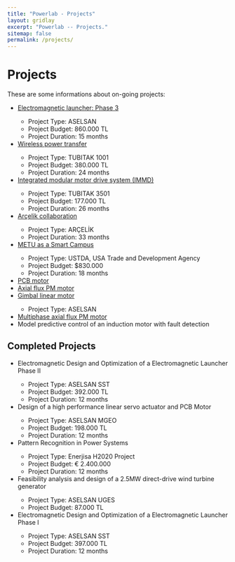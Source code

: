 ```yaml
---
title: "Powerlab - Projects"
layout: gridlay
excerpt: "Powerlab -- Projects."
sitemap: false
permalink: /projects/
---
```



# Projects
These are some informations about on-going projects:



<ul>
  <li><a href="/railgun.md">Electromagnetic launcher: Phase 3</a></li>
  
  <ul>
  <li>Project Type: ASELSAN </li>
  <li>Project Budget: 860.000 TL </li>
  <li>Project Duration: 15 months </li>
  </ul>
  
  <li><a href="https://odtu.github.io/projects/tubitak-1001-hakan.md">Wireless power transfer</a></li>
    <ul>
      <li>Project Type: TUBITAK 1001</li>
      <li>Project Budget: 380.000 TL</li>
      <li>Project Duration: 24 months</li>
    </ul>
    
   <li><a href="/immd.md">Integrated modular motor drive system (IMMD)</a></li>
    <ul>
      <li>Project Type: TUBITAK 3501</li>
      <li>Project Budget: 177.000 TL</li>
      <li>Project Duration: 26 months</li>
    </ul>
  
  <li><a href="/arcelik.md">Arçelik collaboration</a></li>
     <ul>
      <li>Project Type: ARÇELİK </li>
      <li>Project Duration: 33 months</li>
    </ul>
    
   <li><a href="/smart_campus.md"> METU as a Smart Campus</a></li>
     <ul>
      <li>Project Type: USTDA, USA Trade and Development Agency </li>
      <li>Project Budget: $830.000</li>
      <li>Project Duration: 18 months </li>
   </ul>
   
  <li><a href="/pcbmotor.md">PCB motor</a></li>
  
  <li><a href="/AxialFPMMNFW.md">Axial flux PM motor</a></li>
  
  <li><a href="/gimbal.md">Gimbal linear motor</a></li>
  <ul>
  <li>Project Type: ASELSAN </li>
  </ul>    
  <li><a href="/multiphase.md">Multiphase axial flux PM motor</a></li>
  
  
  <li> Model predictive control of an induction motor with fault detection </li>
  

  

</ul>

## Completed Projects
<ul>
   <li> Electromagnetic Design and Optimization of a Electromagnetic Launcher Phase II</li>
   <ul>
      <li>Project Type: ASELSAN SST </li>
      <li>Project Budget: 392.000 TL</li>
      <li>Project Duration: 12 months </li>
  </ul>
  
  
  <li> Design of a high performance linear servo actuator and PCB Motor</li>
   <ul>
      <li>Project Type: ASELSAN MGEO </li>
      <li>Project Budget: 198.000 TL</li>
      <li>Project Duration: 12 months </li>
  </ul>
  <li> Pattern Recognition in Power Systems </li>
  <ul>
      <li>Project Type: Enerjisa H2020 Project </li>
      <li>Project Budget: € 2.400.000</li>
      <li>Project Duration: 12 months </li>
  </ul>
  
  <li> Feasibility analysis and design of a 2.5MW direct-drive wind turbine generator</li>
   <ul>
      <li>Project Type: ASELSAN UGES </li>
      <li>Project Budget: 87.000 TL</li>
  </ul>
  
   <li> Electromagnetic Design and Optimization of a Electromagnetic Launcher Phase I</li>
   <ul>
      <li>Project Type: ASELSAN SST </li>
      <li>Project Budget: 397.000 TL</li>
      <li>Project Duration: 12 months </li>
  </ul>
  
</ul> 
